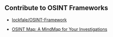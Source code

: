 ## Contribute to OSINT Frameworks

- [lockfale/OSINT-Framework](https://github.com/lockfale/osint-framework)

- [OSINT Map: A MindMap for Your Investigations](https://webbreacher.com/2018/07/12/osint-map)
